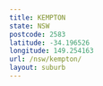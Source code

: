 ```yaml
---
title: KEMPTON
state: NSW
postcode: 2583
latitude: -34.196526
longitude: 149.254163
url: /nsw/kempton/
layout: suburb
---
```

